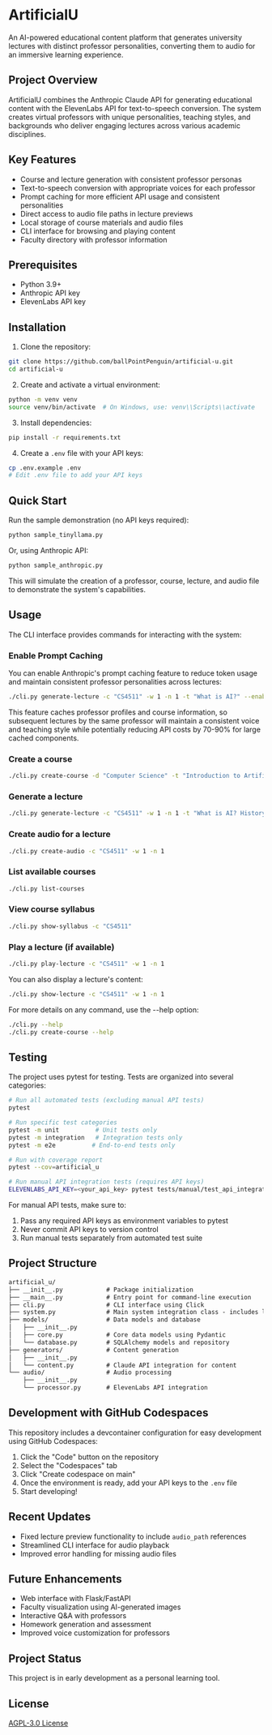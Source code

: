 # ArtificialU

An AI-powered educational content platform that generates university lectures with distinct professor personalities, converting them to audio for an immersive learning experience.

## Project Overview

ArtificialU combines the Anthropic Claude API for generating educational content with the ElevenLabs API for text-to-speech conversion. The system creates virtual professors with unique personalities, teaching styles, and backgrounds who deliver engaging lectures across various academic disciplines.

## Key Features

- Course and lecture generation with consistent professor personas
- Text-to-speech conversion with appropriate voices for each professor
- Prompt caching for more efficient API usage and consistent personalities
- Direct access to audio file paths in lecture previews
- Local storage of course materials and audio files
- CLI interface for browsing and playing content
- Faculty directory with professor information

## Prerequisites

- Python 3.9+
- Anthropic API key
- ElevenLabs API key

## Installation

1. Clone the repository:

```bash
git clone https://github.com/ballPointPenguin/artificial-u.git
cd artificial-u
```

2. Create and activate a virtual environment:

```bash
python -m venv venv
source venv/bin/activate  # On Windows, use: venv\\Scripts\\activate
```

3. Install dependencies:

```bash
pip install -r requirements.txt
```

4. Create a `.env` file with your API keys:

```bash
cp .env.example .env
# Edit .env file to add your API keys
```

## Quick Start

Run the sample demonstration (no API keys required):

```bash
python sample_tinyllama.py
```

Or, using Anthropic API:

```bash
python sample_anthropic.py
```

This will simulate the creation of a professor, course, lecture, and audio file to demonstrate the system's capabilities.

## Usage

The CLI interface provides commands for interacting with the system:

### Enable Prompt Caching

You can enable Anthropic's prompt caching feature to reduce token usage and maintain consistent professor personalities across lectures:

```bash
./cli.py generate-lecture -c "CS4511" -w 1 -n 1 -t "What is AI?" --enable-caching
```

This feature caches professor profiles and course information, so subsequent lectures by the same professor will maintain a consistent voice and teaching style while potentially reducing API costs by 70-90% for large cached components.

### Create a course

```bash
./cli.py create-course -d "Computer Science" -t "Introduction to Artificial Intelligence" -c "CS4511"
```

### Generate a lecture

```bash
./cli.py generate-lecture -c "CS4511" -w 1 -n 1 -t "What is AI? History and Intelligent Agents"
```

### Create audio for a lecture

```bash
./cli.py create-audio -c "CS4511" -w 1 -n 1
```

### List available courses

```bash
./cli.py list-courses
```

### View course syllabus

```bash
./cli.py show-syllabus -c "CS4511"
```

### Play a lecture (if available)

```bash
./cli.py play-lecture -c "CS4511" -w 1 -n 1
```

You can also display a lecture's content:

```bash
./cli.py show-lecture -c "CS4511" -w 1 -n 1
```

For more details on any command, use the --help option:

```bash
./cli.py --help
./cli.py create-course --help
```

## Testing

The project uses pytest for testing. Tests are organized into several categories:

```bash
# Run all automated tests (excluding manual API tests)
pytest

# Run specific test categories
pytest -m unit          # Unit tests only
pytest -m integration   # Integration tests only
pytest -m e2e          # End-to-end tests only

# Run with coverage report
pytest --cov=artificial_u

# Run manual API integration tests (requires API keys)
ELEVENLABS_API_KEY=<your_api_key> pytest tests/manual/test_api_integration.py -v
```

For manual API tests, make sure to:

1. Pass any required API keys as environment variables to pytest
2. Never commit API keys to version control
3. Run manual tests separately from automated test suite

## Project Structure

```txt
artificial_u/
├── __init__.py            # Package initialization
├── __main__.py            # Entry point for command-line execution
├── cli.py                 # CLI interface using Click
├── system.py              # Main system integration class - includes lecture preview functionality
├── models/                # Data models and database
│   ├── __init__.py
│   ├── core.py            # Core data models using Pydantic
│   └── database.py        # SQLAlchemy models and repository
├── generators/            # Content generation
│   ├── __init__.py
│   └── content.py         # Claude API integration for content
└── audio/                 # Audio processing
    ├── __init__.py
    └── processor.py       # ElevenLabs API integration
```

## Development with GitHub Codespaces

This repository includes a devcontainer configuration for easy development using GitHub Codespaces:

1. Click the "Code" button on the repository
2. Select the "Codespaces" tab
3. Click "Create codespace on main"
4. Once the environment is ready, add your API keys to the `.env` file
5. Start developing!

## Recent Updates

- Fixed lecture preview functionality to include `audio_path` references
- Streamlined CLI interface for audio playback
- Improved error handling for missing audio files

## Future Enhancements

- Web interface with Flask/FastAPI
- Faculty visualization using AI-generated images
- Interactive Q&A with professors
- Homework generation and assessment
- Improved voice customization for professors

## Project Status

This project is in early development as a personal learning tool.

## License

[AGPL-3.0 License](LICENSE)
